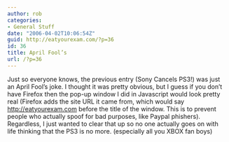 ```yaml
---
author: rob
categories:
- General Stuff
date: "2006-04-02T10:06:54Z"
guid: http://eatyourexam.com/?p=36
id: 36
title: April Fool’s
url: /?p=36
---
```

Just so everyone knows, the previous entry (Sony Cancels PS3!) was just an April Fool’s joke. I thought it was pretty obvious, but I guess if you don’t have Firefox then the pop-up window I did in Javascript would look pretty real (Firefox adds the site URL it came from, which would say http://eatyourexam.com before the title of the window. This is to prevent people who actually spoof for bad purposes, like Paypal phishers). Regardless, I just wanted to clear that up so no one actually goes on with life thinking that the PS3 is no more. (especially all you XBOX fan boys)